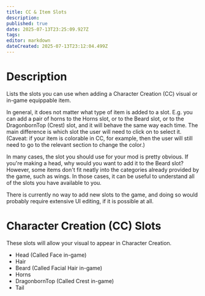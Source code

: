 ```yaml
---
title: CC & Item Slots
description: 
published: true
date: 2025-07-13T23:25:09.927Z
tags: 
editor: markdown
dateCreated: 2025-07-13T23:12:04.499Z
---
```


# Description

Lists the slots you can use when adding a Character Creation (CC) visual or in-game equippable item.

In general, it does not matter what type of item is added to a slot. E.g. you can add a pair of horns to the Horns slot, or to the Beard slot, or to the DragonbornTop (Crest) slot, and it will behave the same way each time. The main difference is which slot the user will need to click on to select it. (Caveat: if your item is colorable in CC, for example, then the user will still need to go to the relevant section to change the color.)

In many cases, the slot you should use for your mod is pretty obvious. If you're making a head, why would you want to add it to the Beard slot? However, some items don't fit neatly into the categories already provided by the game, such as wings. In those cases, it can be useful to understand all of the slots you have available to you.

There is currently no way to add new slots to the game, and doing so would probably require extensive UI editing, if it is possible at all.

# Character Creation (CC) Slots

These slots will allow your visual to appear in Character Creation.

- Head (Called Face in-game)
- Hair
- Beard (Called Facial Hair in-game)
- Horns
- DragonbornTop (Called Crest in-game)
- Tail